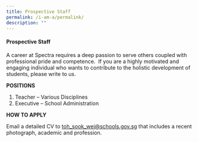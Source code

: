 ```yaml
---
title: Prospective Staff
permalink: /i-am-a/permalink/
description: ""
---
```

#### Prospective Staff

A career at Spectra requires a deep passion to serve others coupled with professional pride and competence.  If you are a highly motivated and engaging individual who wants to contribute to the holistic development of students, please write to us.  

**POSITIONS**

1.  Teacher – Various Disciplines
2.  Executive – School Administration

**HOW TO APPLY**

Email a detailed CV to [toh\_sook\_wei@schools.gov.sg](mailto:toh_sook_wei@schools.gov.sg) that includes a recent photograph, academic and profession.